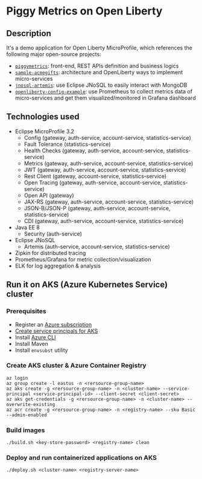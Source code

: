 # Piggy Metrics on Open Liberty
## Description
It's a demo application for Open Liberty MicroProfile, which references the following major open-source projects:
 - [`piggymetrics`](https://github.com/sqshq/piggymetrics): front-end, REST APIs definition and business logics 
 - [`sample-acmegifts`](https://github.com/OpenLiberty/sample-acmegifts): architecture and OpenLiberty ways to implement micro-services
 - [`jnosql-artemis`](https://github.com/eugenp/tutorials/tree/master/persistence-modules/jnosql/jnosql-artemis): use Eclipse JNoSQL to easily interact with MongoDB
 - [`openliberty-config-example`](https://github.com/sdaschner/openliberty-config-example/tree/prometheus-k8s): use Prometheus to collect metrics data of micro-services and get them visualized/monitored in Grafana dashboard

## Technologies used
- Eclipse MicroProfile 3.2 
  - Config (gateway, auth-service, account-service, statistics-service)
  - Fault Tolerance (statistics-service)
  - Health Checks (gateway, auth-service, account-service, statistics-service)
  - Metrics (gateway, auth-service, account-service, statistics-service)
  - JWT (gateway, auth-service, account-service, statistics-service)
  - Rest Client (gateway, account-service, statistics-service)
  - Open Tracing (gateway, auth-service, account-service, statistics-service)
  - Open API (gateway)
  - JAX-RS (gateway, auth-service, account-service, statistics-service)
  - JSON-B/JSON-P (gateway, auth-service, account-service, statistics-service)
  - CDI (gateway, auth-service, account-service, statistics-service)
- Java EE 8
  - Security (auth-service)
- Eclipse JNoSQL
  - Artemis (auth-service, account-service, statistics-service)
- Zipkin for distributed tracing
- Prometheus/Grafana for metric collection/visualization
- ELK for log aggregation & analysis

## Run it on AKS (Azure Kubernetes Service) cluster
### Prerequisites
 - Register an [Azure subscription](https://azure.microsoft.com/en-us/)
 - [Create service principals for AKS](https://docs.microsoft.com/en-us/azure/aks/kubernetes-service-principal#manually-create-a-service-principal)
 - Install [Azure CLI](https://docs.microsoft.com/en-us/cli/azure/install-azure-cli?view=azure-cli-latest)
 - Install Maven
 - Install `envsubst` utility
 ### Create AKS cluster & Azure Container Registry
 ```
 az login
 az group create -l eastus -n <rersource-group-name>
 az aks create -g <rersource-group-name> -n <cluster-name> --service-principal <service-principal-id> --client-secret <client-secret>
 az aks get-credentials -g <rersource-group-name> -n <cluster-name> --overwrite-existing
 az acr create -g <rersource-group-name> -n <registry-name> --sku Basic --admin-enabled
 ```
 ### Build images
 ```
 ./build.sh <key-store-password> <registry-name> clean
 ```
 ### Deploy and run containerized applications on AKS
 ```
 ./deploy.sh <cluster-name> <registry-server-name>
 ```
